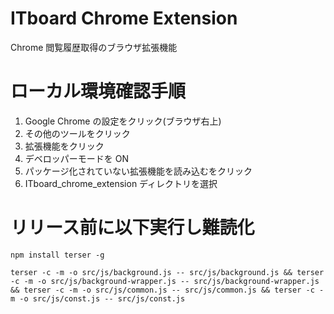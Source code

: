 # ITboard Chrome Extension

Chrome 閲覧履歴取得のブラウザ拡張機能

# ローカル環境確認手順

1. Google Chrome の設定をクリック(ブラウザ右上)
2. その他のツールをクリック
3. 拡張機能をクリック
4. デベロッパーモードを ON
5. パッケージ化されていない拡張機能を読み込むをクリック
6. ITboard_chrome_extension ディレクトリを選択

# リリース前に以下実行し難読化

```npm install terser -g```

```terser -c -m -o src/js/background.js -- src/js/background.js && terser -c -m -o src/js/background-wrapper.js -- src/js/background-wrapper.js && terser -c -m -o src/js/common.js -- src/js/common.js && terser -c -m -o src/js/const.js -- src/js/const.js```